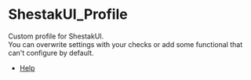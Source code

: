 # ShestakUI_Profile
Custom profile for ShestakUI.  
You can overwrite settings with your checks or add some functional that can't configure by default.
* [Help](https://github.com/Wetxius/ShestakUI_Profile/wiki/)
